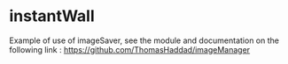 # instantWall

Example of use of imageSaver, see the module and documentation on the following link : https://github.com/ThomasHaddad/imageManager


